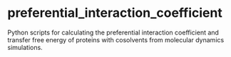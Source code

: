 # preferential_interaction_coefficient
Python scripts for calculating the preferential interaction coefficient and transfer free energy of proteins with cosolvents from molecular dynamics simulations.
